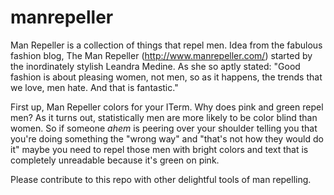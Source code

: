 # manrepeller
Man Repeller is a collection of things that repel men.
Idea from the fabulous fashion blog, The Man Repeller (http://www.manrepeller.com/) started by the inordinately stylish Leandra Medine. As she so aptly stated:
"Good fashion is about pleasing women, not men, so as it happens, the trends that we love, men hate. And that is fantastic."

First up, Man Repeller colors for your ITerm. Why does pink and green repel men? As it turns out, statistically men are more likely to be color blind than women. So if someone _ahem_ is peering over your shoulder telling you that you're doing something the "wrong way" and "that's not how they would do it" maybe you need to repel those men with bright colors and text that is completely unreadable because it's green on pink.



Please contribute to this repo with other delightful tools of man repelling. 
